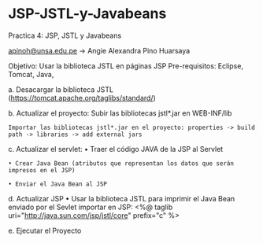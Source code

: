# JSP-JSTL-y-Javabeans
Practica 4: JSP, JSTL y Javabeans

apinoh@unsa.edu.pe -> Angie Alexandra Pino Huarsaya

Objetivo: Usar la biblioteca JSTL en páginas JSP
Pre-requisitos: Eclipse, Tomcat, Java, 

a. Desacargar la biblioteca JSTL (https://tomcat.apache.org/taglibs/standard/) 

b. Actualizar el proyecto:
    Subir las bibliotecas jstl*.jar en WEB-INF/lib
    
    Importar las bibliotecas jstl*.jar en el proyecto: properties -> build path -> libraries -> add external jars
    
c. Actualizar el servlet:
    • Traer el código JAVA de la JSP al Servlet

    • Crear Java Bean (atributos que representan los datos que serán impresos en el JSP)

    • Enviar el Java Bean al JSP

d. Actualizar JSP
    • Usar la biblioteca JSTL para imprimir el Java Bean enviado por el Sevlet
  importar en JSP: <%@ taglib uri="http://java.sun.com/jsp/jstl/core&quot; prefix="c" %>
  
e. Ejecutar el Proyecto
